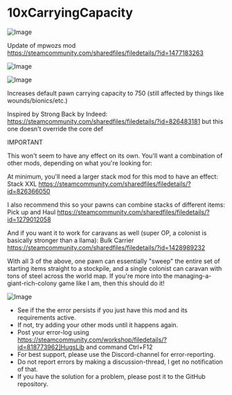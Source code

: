 # 10xCarryingCapacity

![Image](https://i.imgur.com/buuPQel.png)

Update of mpwozs mod
https://steamcommunity.com/sharedfiles/filedetails/?id=1477183263

![Image](https://i.imgur.com/pufA0kM.png)

	
![Image](https://i.imgur.com/Z4GOv8H.png)


Increases default pawn carrying capacity to 750 (still affected by things like wounds/bionics/etc.)
        
Inspired by Strong Back by Indeed: https://steamcommunity.com/sharedfiles/filedetails/?id=826483181 but this one doesn't override the core def



IMPORTANT

This won't seem to have any effect on its own. You'll want a combination of other mods, depending on what you're looking for:

At minimum, you'll need a larger stack mod for this mod to have an effect: Stack XXL https://steamcommunity.com/sharedfiles/filedetails/?id=826366050

I also recommend this so your pawns can combine stacks of different items: Pick up and Haul https://steamcommunity.com/sharedfiles/filedetails/?id=1279012058

And if you want it to work for caravans as well (super OP, a colonist is basically stronger than a llama): Bulk Carrier https://steamcommunity.com/sharedfiles/filedetails/?id=1428989232


With all 3 of the above, one pawn can essentially "sweep" the entire set of starting items straight to a stockpile, and a single colonist can caravan with tons of steel across the world map. If you're more into the managing-a-giant-rich-colony game like I am, then this should do it!

![Image](https://i.imgur.com/PwoNOj4.png)



-  See if the the error persists if you just have this mod and its requirements active.
-  If not, try adding your other mods until it happens again.
-  Post your error-log using https://steamcommunity.com/workshop/filedetails/?id=818773962]HugsLib and command Ctrl+F12
-  For best support, please use the Discord-channel for error-reporting.
-  Do not report errors by making a discussion-thread, I get no notification of that.
-  If you have the solution for a problem, please post it to the GitHub repository.




